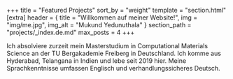 +++
title = "Featured Projects"
sort_by = "weight"
template = "section.html"
[extra]
header = { title = "Willkommen auf meiner Website!", img = "img/me.jpg", img_alt = "Mukund Yedunuthala" }
section_path = "projects/_index.de.md"
max_posts = 4
+++

Ich absolviere zurzeit mein Masterstudium in Computational Materials Science an der TU Bergakademie Freiberg in Deutschland. Ich komme aus Hyderabad, Telangana in Indien und lebe seit 2019 hier. Meine Sprachkenntnisse umfassen Englisch und verhandlungssicheres Deutsch.